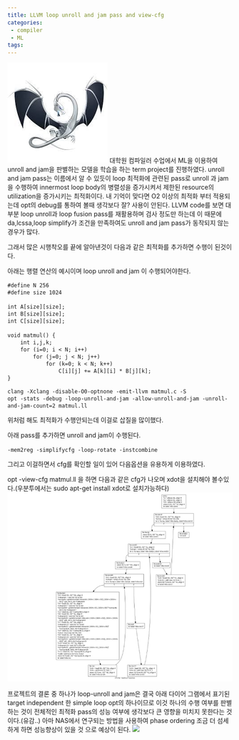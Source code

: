 ```yaml
---
title: LLVM loop unroll and jam pass and view-cfg
categories:
 - compiler
 - ML
tags:
---
```

![](/assets/images/llvm.jpeg)
대학원 컴파일러 수업에서 ML을 이용하여 unroll and jam을 판별하는 모델을 학습을 하는 term project를 진행하였다. 
unroll and jam pass는 이름에서 알 수 있듯이 loop 최적화에 관련된 pass로 unroll 과 jam을 수행하여 innermost loop body의 병렬성을 증가시켜서 제한된 resource의 utilization을 증가시키는 최적화이다.
내 기억이 맞다면 O2 이상의 최적화 부터 적용되는데 opt의 debug를 통하여 볼때 생각보다 잘? 사용이 안된다.
LLVM code를 보면 대부분 loop unroll과 loop fusion pass를 재활용하며 검사 정도만 하는데 이 때문에 da,lcssa,loop simplify가 조건을 만족하여도 unroll and jam pass가 동작되지 않는 경우가 많다.

그래서 많은 시행착오를 끝에 알아낸것이 다음과 같은 최적화를 추가하면 수행이 된것이다.

아래는 행렬 연산의 예시이며 loop unroll and jam 이 수행되어야한다.
```
#define N 256
#define size 1024

int A[size][size];
int B[size][size];
int C[size][size];

void matmul() {
    int i,j,k;
    for (i=0; i < N; i++)
        for (j=0; j < N; j++)
            for (k=0; k < N; k++)
                C[i][j] += A[k][i] * B[j][k];
}
```

```
clang -Xclang -disable-O0-optnone -emit-llvm matmul.c -S 
opt -stats -debug -loop-unroll-and-jam -allow-unroll-and-jam -unroll-and-jam-count=2 matmul.ll
```
위처럼 해도 최적화가 수행안되는데 이걸로 삽질을 많이했다.

아래 pass를 추가하면 unroll and jam이 수행된다.

`-mem2reg -simplifycfg -loop-rotate -instcombine`

그리고 이걸하면서 cfg를 확인할 일이 있어 다음옵션을 유용하게 이용하였다.

opt -view-cfg matmul.ll 을 하면 다음과 같은 cfg가 나오며 xdot을 설치해야 볼수있다.(우분투에서는 sudo apt-get install xdot로 설치가능하다)
![](/assets/images/unroll_and_jam.png)

프로젝트의 결론 중 하나가 loop-unroll and jam은 결국 아래 다이어 그램에서 표기된 target independent 한 simple loop opt의 하나이므로 이것 하나의 수행 여부를 판별하는 것이 전체적인 최적화 pass의 성능 여부에 생각보다 큰 영향을 미치지 못한다는 것이다.(유감..)
아마 NAS에서 연구되는 방법을 사용하여 phase ordering 조금 더 섬세하게 하면 성능향상이 있을 것 으로 예상이 된다.
![](https://releases.llvm.org/8.0.0/tools/polly/docs/_images/LLVM-Passes-all.png)

